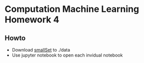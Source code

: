 # Computation Machine Learning Homework 4
## Howto
* Download [smallSet](https://onedrive.live.com/redir.aspx?cid=a134a87f7a3dd922&resid=A134A87F7A3DD922!349&parId=A134A87F7A3DD922!106&authkey=!ACiZA1wDdlb_fSk&ithint=folder%2cin) to ./data
* Use jupyter notebook to open each invidual notebook


